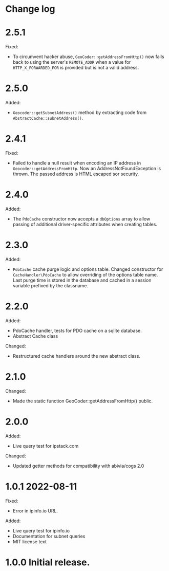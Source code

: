 # Change log

# 2.5.1

Fixed:
* To circumvent hacker abuse, `GeoCoder::getAddressFromHttp()`
  now falls back to using the server's `REMOTE_ADDR` when a value for `HTTP_X_FORWARDED_FOR`
  is provided but is not a valid address.

# 2.5.0

Added:
* `Geocoder::getSubnetAddress()` method by extracting code from `AbstractCache::subnetAddress()`.

# 2.4.1

Fixed:
* Failed to handle a null result when encoding an IP address in `Geocoder::getAddressFromHttp`.
  Now an AddressNotFoundException is thrown.
  The passed address is HTML escaped sor security.

# 2.4.0

Added:
* The `PdoCache` constructor now accepts a `dbOptions` array to allow passing of additional
  driver-specific attributes when creating tables. 

# 2.3.0

Added:
* `PdoCache` cache purge logic and options table.
  Changed constructor for `CacheHandler\PdoCache` to allow overriding of the options table name. 
  Last purge time is stored in the database
  and cached in a session variable prefixed by the classname.

# 2.2.0

Added:
* PdoCache handler, tests for PDO cache on a sqlite database.
* Abstract Cache class

Changed:
* Restructured cache handlers around the new abstract class.

# 2.1.0

Changed:
* Made the static function GeoCoder::getAddressFromHttp() public.

# 2.0.0

Added:
* Live query test for ipstack.com

Changed:
* Updated getter methods for compatibility with abivia/cogs 2.0

# 1.0.1 2022-08-11

Fixed:
* Error in ipinfo.io URL.

Added:
* Live query test for ipinfo.io
* Documentation for subnet queries
* MIT license text

# 1.0.0 Initial release.


